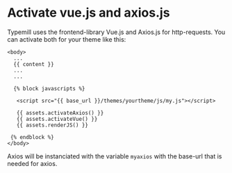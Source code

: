# Activate vue.js and axios.js

Typemill uses the frontend-library Vue.js and Axios.js for http-requests. You can activate both for your theme like this:

````
<body>
  ...
  {{ content }}
  ...
  ...
  
  {% block javascripts %}
    
   <script src="{{ base_url }}/themes/yourtheme/js/my.js"></script>
   
   {{ assets.activateAxios() }}
   {{ assets.activateVue() }}
   {{ assets.renderJS() }}
    
 {% endblock %}   
</body>
````

Axios will be instanciated with the variable `myaxios` with the base-url that is needed for axios.

